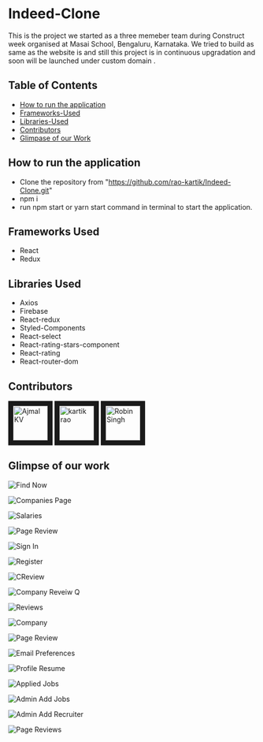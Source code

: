 # Indeed-Clone

This is the project we started as a three memeber team during Construct week organised at Masai School, Bengaluru, Karnataka. We tried to build as same as the website is and still this project is in continuous upgradation and soon will be launched under custom domain .

## Table of Contents

* [How to run the application](#how-to-run-the-application)
* [Frameworks-Used](#frameworks-used)
* [Libraries-Used](#libraries-used)
* [Contributors](#contributors)
* [Glimpase of our Work](#glimpse-of-our-work)

## How to run the application

* Clone the repository from "https://github.com/rao-kartik/Indeed-Clone.git"
* npm i
* run npm start or yarn start command in terminal to start the application.

## Frameworks Used

* React
* Redux

## Libraries Used

* Axios
* Firebase
* React-redux
* Styled-Components
* React-select
* React-rating-stars-component
* React-rating
* React-router-dom

## Contributors

<a href="../../../../ajmalmiyan" target="_blank"><img src="https://avatars.githubusercontent.com/u/25667687?v=4" alt="Ajmal KV" width="70" height="70" border="10" /></a> 
<a href="../../../../rao-kartik" target="_blank"><img src="https://avatars.githubusercontent.com/u/77038631?s=400&v=4" alt="kartik rao" width="70" height="70" border="10" /></a>
<a href="../../../../Rskamra002" target="_blank"><img src="https://avatars.githubusercontent.com/u/77038700?s=400&u=6f206ea33b1382c7f905b736741d0f5ef72ae0de&v=4" alt="Robin Singh" width="70" height="70" border="10" /></a> 

## Glimpse of our work

![Find Now](https://user-images.githubusercontent.com/77038631/115351995-77cd1600-a1d4-11eb-9e81-88afc985e63c.PNG)

![Companies Page](https://user-images.githubusercontent.com/77038631/115351929-66840980-a1d4-11eb-9cfd-c7f8b0832fae.PNG)

![Salaries](https://user-images.githubusercontent.com/77038631/115352060-8a474f80-a1d4-11eb-9b45-ce38189f3e37.PNG)

![Page Review](https://user-images.githubusercontent.com/77038631/115353935-b794fd00-a1d6-11eb-9c5b-bea2bd2533c7.PNG)

![Sign In](https://user-images.githubusercontent.com/77038631/115352114-99c69880-a1d4-11eb-8cdc-b9a158ca30bb.PNG)

![Register](https://user-images.githubusercontent.com/77038631/115352153-a5b25a80-a1d4-11eb-93d7-f015d7e2e2fb.PNG)

![CReview](https://user-images.githubusercontent.com/77038631/115352200-b793fd80-a1d4-11eb-833c-b2e3bc346eb2.PNG)

![Company Reveiw Q](https://user-images.githubusercontent.com/77038631/115352241-c4185600-a1d4-11eb-8bce-12e08d8a6ee8.PNG)

![Reviews](https://user-images.githubusercontent.com/77038631/115354234-09d61e00-a1d7-11eb-8ecd-bfcbf6ab622f.PNG)

![Company](https://user-images.githubusercontent.com/77038631/115354001-caa7cd00-a1d6-11eb-8dc2-68fc9ce5b63c.PNG)

![Page Review](https://user-images.githubusercontent.com/77038631/115354050-d85d5280-a1d6-11eb-884a-d65f56a40299.PNG)

![Email Preferences](https://user-images.githubusercontent.com/77038631/115354080-e0b58d80-a1d6-11eb-9f51-b5f7272a0046.PNG)

![Profile   Resume](https://user-images.githubusercontent.com/77038631/115354112-e7440500-a1d6-11eb-8834-54ce4fb4eb60.PNG)

![Applied Jobs](https://user-images.githubusercontent.com/77038631/115354172-f4f98a80-a1d6-11eb-811b-979d4be8f65c.PNG)

![Admin Add Jobs](https://user-images.githubusercontent.com/77038631/115354201-fcb92f00-a1d6-11eb-93fd-26100ba68f75.PNG)

![Admin Add Recruiter](https://user-images.githubusercontent.com/77038631/115354216-00e54c80-a1d7-11eb-9389-ac5b69b35456.PNG)

![Page Reviews](https://user-images.githubusercontent.com/77038631/115354293-18bcd080-a1d7-11eb-8511-d0eeb4523aee.PNG)
